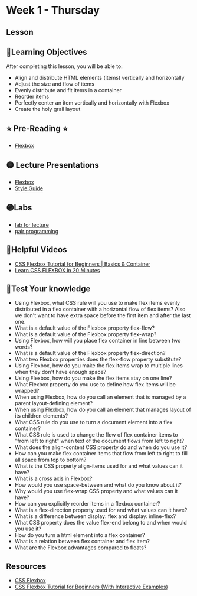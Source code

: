 # Week 1 - Thursday

## Lesson

## 📍Learning Objectives
After completing this lesson, you will be able to:

- Align and distribute HTML elements (items) vertically and horizontally
- Adjust the size and flow of items
- Evenly distribute and fit items in a container
- Reorder items
- Perfectly center an item vertically and horizontally with Flexbox
- Create the holy grail layout


## ⭐️ Pre-Reading ⭐️
- [Flexbox](https://digitalcrafts.instructure.com/courses/252/pages/reading-css-flexbox?module_item_id=23159)
<!-- - [Media Queries](https://learn.digitalcrafts.com/immersive/lessons/front-end-foundations/media-queries/) -->

<!-- ## 📍Agenda -->

## 🟡 Lecture Presentations
- [Flexbox](https://dc-web2.onrender.com/p2/HTMLCSS/FlexBox.html#1)
- [Style Guide](https://dc-web2.onrender.com/p2/HTMLCSS/StyleGuide.html#1)

## 🟣Labs 

- [lab for lecture](https://github.com/veros-labs/flexbox-labs-lecture)
- [pair programming](https://github.com/veros-labs/fe-flexbox-card-layout)

<!-- ## 🟠Homework 
- [flexbox layouts](https://digitalcrafts.instructure.com/courses/212/assignments/7358?module_item_id=39247) -->

## 🔵Helpful Videos
- [CSS Flexbox Tutorial for Beginners | Basics & Container ](https://www.youtube.com/watch?v=siKKg8Y_tQY)
- [Learn CSS FLEXBOX in 20 Minutes](https://www.youtube.com/watch?v=qqDH0T6K5gY)

<!-- ## ✔️Todo Checklist
- [ ]

## 🔶Vocabulary -->

## 🔷Test Your knowledge
- Using Flexbox, what CSS rule will you use to make flex items evenly distributed in a flex container with a horizontal flow of flex items? Also we don't want to have extra space before the first item and after the last one.
- What is a default value of the Flexbox property flex-flow?
- What is a default value of the Flexbox property flex-wrap?
- Using Flexbox, how will you place flex container in line between two words?
- What is a default value of the Flexbox property flex-direction?
- What two Flexbox properties does the flex-flow property substitute?
- Using Flexbox, how do you make the flex items wrap to multiple lines when they don't have enough space?
- Using Flexbox, how do you make the flex items stay on one line?
- What Flexbox property do you use to define how flex items will be wrapped?
- When using Flexbox, how do you call an element that is managed by a parent layout-defining element?
- When using Flexbox, how do you call an element that manages layout of its children elements?
- What CSS rule do you use to turn a document element into a flex container?
- What CSS rule is used to change the flow of flex container items to "from left to right" when text of the document flows from left to right?
- What does the align-content CSS property do and when do you use it?
- How can you make flex container items that flow from left to right to fill all space from top to bottom?
- What is the CSS property align-items used for and what values can it have?
- What is a cross axis in Flexbox?
- How would you use space-between and what do you know about it?
- Why would you use flex-wrap CSS property and what values can it have?
- How can you explicitly reorder items in a flexbox container?
- What is a flex-direction property used for and what values can it have?
- What is a difference between display: flex and display: inline-flex?
- What CSS property does the value flex-end belong to and when would you use it?
- How do you turn a html element into a flex container?
- What is a relation between flex container and flex item?
- What are the Flexbox advantages compared to floats?

## Resources 
- [CSS Flexbox](https://www.w3schools.com/css/css3_flexbox.asp)
- [CSS Flexbox Tutorial for Beginners (With Interactive Examples)](https://www.codeinwp.com/blog/css-flexbox-tutorial/)




